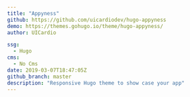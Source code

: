 ```yaml
---
title: "Appyness"
github: https://github.com/uicardiodev/hugo-appyness
demo: https://themes.gohugo.io/theme/hugo-appyness/
author: UICardio

ssg:
  - Hugo
cms:
  - No Cms
date: 2019-03-07T18:47:05Z
github_branch: master
description: "Responsive Hugo theme to show case your app"
---
```

